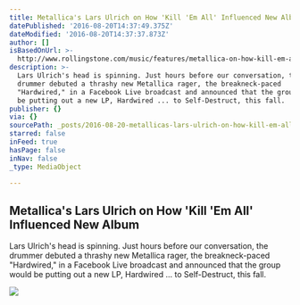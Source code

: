 ```yaml
---
title: Metallica's Lars Ulrich on How 'Kill 'Em All' Influenced New Album
datePublished: '2016-08-20T14:37:49.375Z'
dateModified: '2016-08-20T14:37:37.873Z'
author: []
isBasedOnUrl: >-
  http://www.rollingstone.com/music/features/metallica-on-how-kill-em-all-influenced-new-album-w435196
description: >-
  Lars Ulrich's head is spinning. Just hours before our conversation, the
  drummer debuted a thrashy new Metallica rager, the breakneck-paced
  "Hardwired," in a Facebook Live broadcast and announced that the group would
  be putting out a new LP, Hardwired ... to Self-Destruct, this fall.
publisher: {}
via: {}
sourcePath: _posts/2016-08-20-metallicas-lars-ulrich-on-how-kill-em-all-influenced-new.md
starred: false
inFeed: true
hasPage: false
inNav: false
_type: MediaObject

---
```

<article style=""><h1>Metallica's Lars Ulrich on How 'Kill 'Em All' Influenced New Album</h1><p>Lars Ulrich's head is spinning. Just hours before our conversation, the drummer debuted a thrashy new Metallica rager, the breakneck-paced "Hardwired," in a Facebook Live broadcast and announced that the group would be putting out a new LP, Hardwired ... to Self-Destruct, this fall.</p><img src="http://img.wennermedia.com/social/rs-lars-49ff8954-d83e-4850-a41a-8a79689081a8.jpg" /></article>